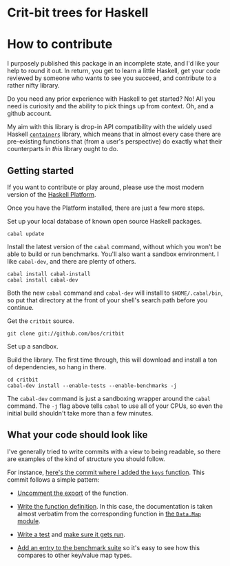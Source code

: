 Crit-bit trees for Haskell
====


How to contribute
====

I purposely published this package in an incomplete state, and I'd
like your help to round it out.  In return, you get to learn a little
Haskell, get your code reviewed by someone who wants to see you
succeed, and contribute to a rather nifty library.

Do you need any prior experience with Haskell to get started? No! All
you need is curiosity and the ability to pick things up from
context. Oh, and a github account.

My aim with this library is drop-in API compatibility with the widely
used Haskell [`containers`](https://github.com/haskell/containers)
library, which means that in almost every case there are pre-existing
functions that (from a user's perspective) do exactly what their
counterparts in *this* library ought to do.


Getting started
----

If you want to contribute or play around, please use the most modern
version of the [Haskell Platform](http://www.haskell.org/platform/).

Once you have the Platform installed, there are just a few more steps.

Set up your local database of known open source Haskell packages.

    cabal update

Install the latest version of the `cabal` command, without which you
won't be able to build or run benchmarks. You'll also want a sandbox
environment. I like `cabal-dev`, and there are plenty of others.

    cabal install cabal-install
    cabal install cabal-dev

Both the new `cabal` command and `cabal-dev` will install to
`$HOME/.cabal/bin`, so put that directory at the front of your shell's
search path before you continue.

Get the `critbit` source.

    git clone git://github.com/bos/critbit

Set up a sandbox.

Build the library. The first time through, this will download and
install a ton of dependencies, so hang in there.

    cd critbit
    cabal-dev install --enable-tests --enable-benchmarks -j

The `cabal-dev` command is just a sandboxing wrapper around the
`cabal` command.  The `-j` flag above tells `cabal` to use all of your
CPUs, so even the initial build shouldn't take more than a few
minutes.


What your code should look like
----

I've generally tried to write commits with a view to being readable,
so there are examples of the kind of structure you should follow.

For instance, [here's the commit where I added the `keys`
function](https://github.com/bos/critbit/commit/48438b48ca9bc5d96c1987afe7acdf4dada823f3). This
commit follows a simple pattern:

* [Uncomment the export](https://github.com/bos/critbit/commit/48438b48ca9bc5d96c1987afe7acdf4dada823f3#L0L91) of the function.

* [Write the function
  definition](https://github.com/bos/critbit/commit/48438b48ca9bc5d96c1987afe7acdf4dada823f3#L0R503).
  In this case, the documentation is taken almost verbatim from the
  corresponding function in [the `Data.Map`
  module](https://github.com/haskell/containers/blob/342a95002822cca56f2d5b086cdd5a98592d5c10/Data/Map/Base.hs#L1889).

* [Write a
  test](https://github.com/bos/critbit/commit/48438b48ca9bc5d96c1987afe7acdf4dada823f3#L2R108)
  and [make sure it gets
  run](https://github.com/bos/critbit/commit/48438b48ca9bc5d96c1987afe7acdf4dada823f3#L2R124).

* [Add an entry to the benchmark
  suite](https://github.com/bos/critbit/commit/48438b48ca9bc5d96c1987afe7acdf4dada823f3#L1R179)
  so it's easy to see how this compares to other key/value map types.
